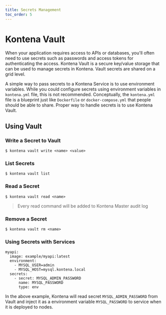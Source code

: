 ```yaml
---
title: Secrets Management
toc_order: 5
---
```


# Kontena Vault

When your application requires access to APIs or databases, you'll often need to use secrets such as passwords and access tokens for authenticating the access. Kontena Vault is a secure key/value storage that can be used to manage secrets in Kontena. Vault secrets are shared on a grid level.

A simple way to pass secrets to a Kontena Service is to use environment variables. While you could configure secrets using environment variables in `kontena.yml` file, this is not recommended. Conceptually, the `kontena.yml` file is a blueprint just like `Dockerfile` or `docker-compose.yml` that people should be able to share. Proper way to handle secrets is to use Kontena Vault.

## Using Vault

### Write a Secret to Vault

```
$ kontena vault write <name> <value>
```

### List Secrets

```
$ kontena vault list
```

### Read a Secret

```
$ kontena vault read <name>
```

> Every read command will be added to Kontena Master audit log

### Remove a Secret

```
$ kontena vault rm <name>
```

### Using Secrets with Services

```
myapi:
  image: example/myapi:latest
  environment:
    - MYSQL_USER=admin
    - MYSQL_HOST=mysql.kontena.local
  secrets:
    - secret: MYSQL_ADMIN_PASSWORD
      name: MYSQL_PASSWORD
      type: env
```

In the above example, Kontena will read secret `MYSQL_ADMIN_PASSWORD` from Vault and inject it as a environment variable `MYSQL_PASSWORD` to service when it is deployed to nodes.
